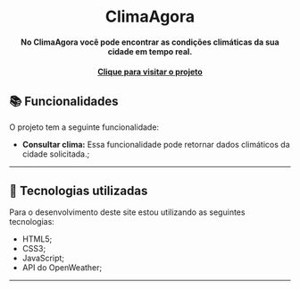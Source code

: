 <h1 align="center">
  <br>ClimaAgora
</h1>

<h4 align="center">
  No ClimaAgora você pode encontrar as condições climáticas da sua cidade em tempo real.
</h4>

<h4 align="center"><a href="https://abraaowendel.github.io/ClimaAgora/" target="_blank">Clique para visitar o projeto</a></h4>

## 📚 Funcionalidades

O projeto tem a seguinte funcionalidade:

- **Consultar clima:** Essa funcionalidade pode retornar dados climáticos da cidade solicitada.;

---

## 💼 Tecnologias utilizadas

Para o desenvolvimento deste site estou utilizando as seguintes tecnologias:

- HTML5;
- CSS3;
- JavaScript;
- API do OpenWeather;

---
